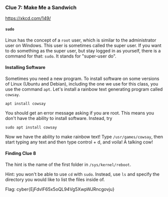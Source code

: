 ### Clue 7: Make Me a Sandwich ###

https://xkcd.com/149/

#### `sudo` ####

Linux has the concept of a `root` user, which is similar to the administrator
user on Windows. This user is sometimes called the super user. If you want to
do something as the super user, but stay logged in as yourself, there is a 
command for that: `sudo`. It stands for "super-user do".

#### Installing Software ####

Sometimes you need a new program. To install software on some versions of Linux
(Ubuntu and Debian), including the one we use for this class, you use the command
`apt`. Let's install a rainbow text generating program called `cowsay`.

    apt install cowsay
    
You should get an error message asking if you are root. This means you don't
have the ability to install software. Instead, try

    sudo apt install cowsay
    
Now we have the ability to make rainbow text! Type `/usr/games/cowsay`, then start typing any text and then type control + d, and voila! A talking cow!

#### Finding Clue 8 ####

The hint is the name of the first folder in `/sys/kernel/reboot`.

Hint: you won't be able to use `cd` with `sudo`. Instead, use `ls`
and specify the directory you would like to list the files inside of.

Flag: cyber{EjFdvlF65x5oQL94Vg5XwpWJRncgovju}
